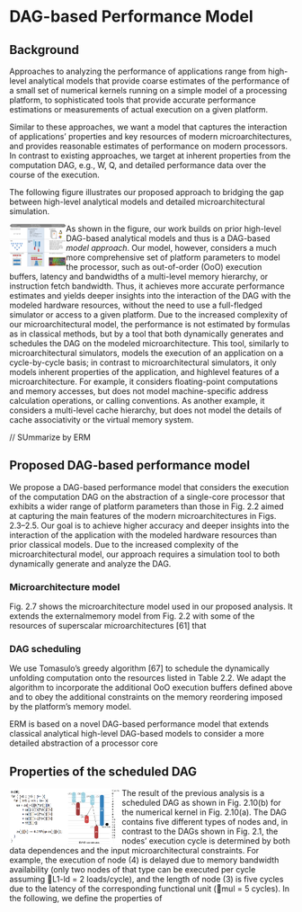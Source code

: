 # DAG-based Performance Model


## Background

Approaches to analyzing the performance of applications range from high-level analytical models
that provide coarse estimates of the performance of a small set of numerical kernels running
on a simple model of a processing platform, to sophisticated tools that provide accurate
performance estimations or measurements of actual execution on a given
platform.

Similar to these approaches, we
want a model that captures the interaction of applications’ properties and key resources of modern
microarchitectures, and provides reasonable estimates of performance on modern processors. In
contrast to existing approaches, we target at inherent properties from the computation DAG, e.g.,
W, Q, and detailed performance data over the course of the execution.



The following figure illustrates our proposed approach to bridging the gap between high-level analytical
models and detailed microarchitectural simulation. 


<a href="url"><img src="https://raw.githubusercontent.com/caparrov/test-github-page/master/resources/images/perf-model-overview.png" align="left" width="20%" height="20%"></a>



As shown in the figure, our work builds on
prior high-level DAG-based analytical models and thus is a DAG-based *model approach*. Our
model, however, considers a much more comprehensive set of platform parameters to model the
processor, such as out-of-order (OoO) execution buffers, latency and bandwidths of a multi-level
memory hierarchy, or instruction fetch bandwidth. Thus, it achieves more accurate performance
estimates and yields deeper insights into the interaction of the DAG with the modeled hardware
resources, without the need to use a full-fledged simulator or access to a given platform.
Due to the increased complexity of our microarchitectural model, the performance is not estimated
by formulas as in classical methods, but by a tool that both dynamically generates and
schedules the DAG on the modeled microarchitecture. This tool, similarly to microarchitectural
simulators, models the execution of an application on a cycle-by-cycle basis; in contrast to
microarchitectural simulators, it only models inherent properties of the application, and highlevel
features of a microarchitecture. For example, it considers floating-point computations and
memory accesses, but does not model machine-specific address calculation operations, or calling
conventions. As another example, it considers a multi-level cache hierarchy, but does not model
the details of cache associativity or the virtual memory system.

// SUmmarize by ERM




## Proposed DAG-based performance model


We propose a DAG-based performance model that considers the execution of the computation
DAG on the abstraction of a single-core processor that exhibits a wider range of platform parameters
than those in Fig. 2.2 aimed at capturing the main features of the modern microarchitectures
in Figs. 2.3–2.5. Our goal is to achieve higher accuracy and deeper insights into the interaction
of the application with the modeled hardware resources than prior classical models. Due to the
increased complexity of the microarchitectural model, our approach requires a simulation tool to
both dynamically generate and analyze the DAG.



### Microarchitecture model
Fig. 2.7 shows the microarchitecture model used in our proposed analysis. It extends the externalmemory
model from Fig. 2.2 with some of the resources of superscalar microarchitectures [61] that



### DAG scheduling

We use Tomasulo’s greedy algorithm [67] to schedule the dynamically unfolding computation
onto the resources listed in Table 2.2. We adapt the algorithm to incorporate the additional OoO
execution buffers defined above and to obey the additional constraints on the memory reordering
imposed by the platform’s memory model.


ERM is based on a novel DAG-based performance model that extends
classical analytical high-level DAG-based models to consider a more detailed abstraction
of a processor core



## Properties of the scheduled DAG
<!---
![alt text](https://raw.githubusercontent.com/caparrov/ERM-4.0.1/master/resources/images/livermore-kernel-23.png width="48")
![alt text](https://raw.githubusercontent.com/caparrov/ERM-4.0.1/master/resources/images/scheduled-DAG.png "")
-->

<a href="url"><img src="https://raw.githubusercontent.com/caparrov/ERM-4.0.1/master/resources/images/livermore-kernel-23.png" align="left" height="100" width="100" ></a>


<a href="url"><img src="https://raw.githubusercontent.com/caparrov/ERM-4.0.1/master/resources/images/scheduled-DAG.png" align="left" height="100" width="100" ></a>





The result of the previous analysis is a scheduled DAG as shown in Fig. 2.10(b) for the numerical
kernel in Fig. 2.10(a). The DAG contains five different types of nodes and, in contrast to the
DAGs shown in Fig. 2.1, the nodes’ execution cycle is determined by both data dependences
and the input microarchitectural constraints. For example, the execution of node (4) is delayed
due to memory bandwidth availability (only two nodes of that type can be executed per cycle
assuming L1-ld = 2 loads/cycle), and the length of node (3) is five cycles due to the latency of
the corresponding functional unit (mul = 5 cycles). In the following, we define the properties of

